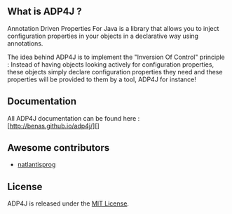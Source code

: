 ## What is ADP4J ?

Annotation Driven Properties For Java is a library that allows you to inject configuration properties in your objects in a declarative way using annotations.

The idea behind ADP4J is to implement the "Inversion Of Control" principle : Instead of having objects looking actively for configuration properties, these objects simply declare configuration properties they need and these properties will be provided to them by a tool, ADP4J for instance!

## Documentation

All ADP4J documentation can be found here : [http://benas.github.io/adp4j/][]

## Awesome contributors

* [natlantisprog](https://github.com/natlantisprog)

## License
ADP4J is released under the [MIT License][].

[http://benas.github.io/adp4j/]: http://benas.github.io/adp4j/
[MIT License]: http://opensource.org/licenses/mit-license.php/